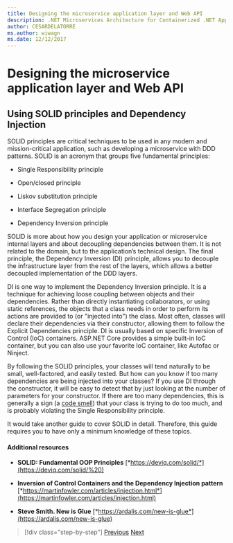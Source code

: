 ```yaml
---
title: Designing the microservice application layer and Web API
description: .NET Microservices Architecture for Containerized .NET Applications | Designing the microservice application layer and Web API
author: CESARDELATORRE
ms.author: wiwagn
ms.date: 12/12/2017
---
```

# Designing the microservice application layer and Web API

## Using SOLID principles and Dependency Injection

SOLID principles are critical techniques to be used in any modern and mission-critical application, such as developing a microservice with DDD patterns. SOLID is an acronym that groups five fundamental principles:

-   Single Responsibility principle

-   Open/closed principle

-   Liskov substitution principle

-   Interface Segregation principle

-   Dependency Inversion principle

SOLID is more about how you design your application or microservice internal layers and about decoupling dependencies between them. It is not related to the domain, but to the application’s technical design. The final principle, the Dependency Inversion (DI) principle, allows you to decouple the infrastructure layer from the rest of the layers, which allows a better decoupled implementation of the DDD layers.

DI is one way to implement the Dependency Inversion principle. It is a technique for achieving loose coupling between objects and their dependencies. Rather than directly instantiating collaborators, or using static references, the objects that a class needs in order to perform its actions are provided to (or "injected into") the class. Most often, classes will declare their dependencies via their constructor, allowing them to follow the Explicit Dependencies principle. DI is usually based on specific Inversion of Control (IoC) containers. ASP.NET Core provides a simple built-in IoC container, but you can also use your favorite IoC container, like Autofac or Ninject.

By following the SOLID principles, your classes will tend naturally to be small, well-factored, and easily tested. But how can you know if too many dependencies are being injected into your classes? If you use DI through the constructor, it will be easy to detect that by just looking at the number of parameters for your constructor. If there are too many dependencies, this is generally a sign (a [code smell](https://deviq.com/code-smells/)) that your class is trying to do too much, and is probably violating the Single Responsibility principle.

It would take another guide to cover SOLID in detail. Therefore, this guide requires you to have only a minimum knowledge of these topics.

#### Additional resources

-   **SOLID: Fundamental OOP Principles**
    [*https://deviq.com/solid/*](https://deviq.com/solid/%20)

-   **Inversion of Control Containers and the Dependency Injection pattern**
    [*https://martinfowler.com/articles/injection.html*](https://martinfowler.com/articles/injection.html)

-   **Steve Smith. New is Glue**
    [*https://ardalis.com/new-is-glue*](https://ardalis.com/new-is-glue)


>[!div class="step-by-step"]
[Previous](nosql-database-persistence-infrastructure.md)
[Next](microservice-application-layer-implementation-web-api.md)
